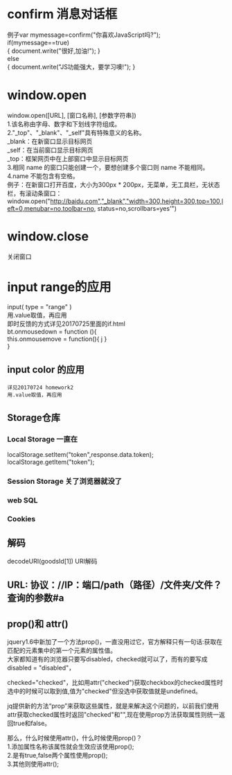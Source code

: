 # confirm 消息对话框
例子var mymessage=confirm("你喜欢JavaScript吗?");  
    if(mymessage==true)  
    {   document.write("很好,加油!");   }  
    else  
    {  document.write("JS功能强大，要学习噢!");   } 
    
     
# window.open
window.open([URL], [窗口名称], [参数字符串])  
 1.该名称由字母、数字和下划线字符组成。  
2."_top"、"_blank"、"_self"具有特殊意义的名称。  
       _blank：在新窗口显示目标网页   
       _self：在当前窗口显示目标网页   
       _top：框架网页中在上部窗口中显示目标网页   
3.相同 name 的窗口只能创建一个，要想创建多个窗口则 name 不能相同。   
4.name 不能包含有空格。   
例子：在新窗口打开百度，大小为300px * 200px，无菜单，无工具栏，无状态栏，有滚动条窗口：     window.open("http://baidu.com","_blank","width=300,height=300,top=100,left=0,menubar=no,toolbar=no, status=no,scrollbars=yes'")
# window.close
 关闭窗口



# input range的应用  
input( type = "range" )  
    用.value取值，再应用  
即时反馈的方式详见20170725里面的if.html  
    bt.onmousedown = function (){  
        this.onmousemove = function(){  j
        <!-- pic.src = "./beijing/"+bt.value+".jpeg" -->
        }  
    }  

## input color 的应用  
    详见20170724 homework2  
    用.value取值，再应用  

## Storage仓库
### Local Storage 一直在
localStorage.setItem("token",response.data.token);
localStorage.getItem("token");

### Session Storage 关了浏览器就没了
### web SQL 
### Cookies

## 解码
decodeURI(goodsId[1]) URI解码

## URL:  协议：//IP：端口/path（路径）/文件夹/文件？查询的参数#a

## prop()和 attr()
jquery1.6中新加了一个方法prop()，一直没用过它，官方解释只有一句话:获取在匹配的元素集中的第一个元素的属性值。  
大家都知道有的浏览器只要写disabled，checked就可以了，而有的要写成disabled = "disabled"，   

checked="checked"，比如用attr("checked")获取checkbox的checked属性时选中的时候可以取到值,值为"checked"但没选中获取值就是undefined。  

jq提供新的方法“prop”来获取这些属性，就是来解决这个问题的，以前我们使用attr获取checked属性时返回"checked"和"",现在使用prop方法获取属性则统一返回true和false。  

那么，什么时候使用attr()，什么时候使用prop()？  
1.添加属性名称该属性就会生效应该使用prop();  
2.是有true,false两个属性使用prop();  
3.其他则使用attr();  


